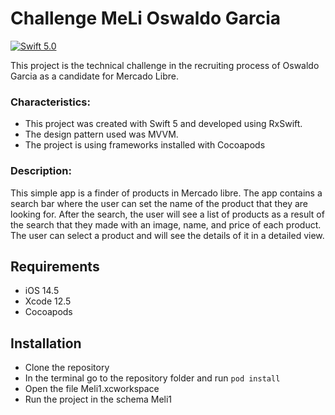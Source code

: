 # Challenge MeLi Oswaldo Garcia



[![Swift 5.0](https://img.shields.io/badge/Swift-5.0-orange.svg?style=flat)](https://swift.org)

 <p align="left">
  This project is the technical challenge in the recruiting process of Oswaldo Garcia as a candidate for Mercado Libre.
 </p>
 
 ### Characteristics:
  
  - This project was created with Swift 5 and developed using RxSwift.
  - The design pattern used was MVVM.
  - The project is using frameworks installed with Cocoapods

### Description:
<p align="left">
 This simple app is a finder of products in Mercado libre. The app contains a search bar where the user can set the name of the product that they are looking for. 
 After the search, the user will see a list of products as a result of the search that they made with an image, name, and price of each product. 
 The user can select a product and will see the details of it in a detailed view.
</p>

## Requirements

- iOS 14.5
- Xcode 12.5 
- Cocoapods 


## Installation

- Clone the repository
- In the terminal go to the repository folder and run `pod install` 
- Open the file Meli1.xcworkspace
- Run the project in the schema Meli1


